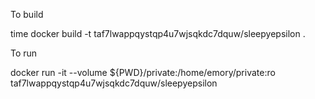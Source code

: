 To build

time docker build -t taf7lwappqystqp4u7wjsqkdc7dquw/sleepyepsilon .

To run

docker run -it --volume ${PWD}/private:/home/emory/private:ro taf7lwappqystqp4u7wjsqkdc7dquw/sleepyepsilon